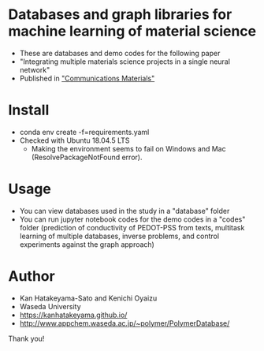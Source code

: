 # Databases and graph libraries for machine learning of material science
- These are databases and demo codes for the following paper
- "Integrating multiple materials science projects in a single neural network"
- Published in ["Communications Materials"](https://www.nature.com/articles/s43246-020-00052-8)

# Install
- conda env create -f=requirements.yaml
- Checked with Ubuntu 18.04.5 LTS 
    - Making the environment seems to fail on Windows and Mac (ResolvePackageNotFound error).

# Usage
- You can view databases used in the study in a "database" folder
- You can run jupyter notebook codes for the demo codes in a "codes" folder
(prediction of conductivity of PEDOT-PSS from texts, multitask learning of multiple databases, inverse problems, and control experiments against the graph approach)
 
# Author
- Kan Hatakeyama-Sato and Kenichi Oyaizu
- Waseda University
- https://kanhatakeyama.github.io/
- http://www.appchem.waseda.ac.jp/~polymer/PolymerDatabase/
 
Thank you!